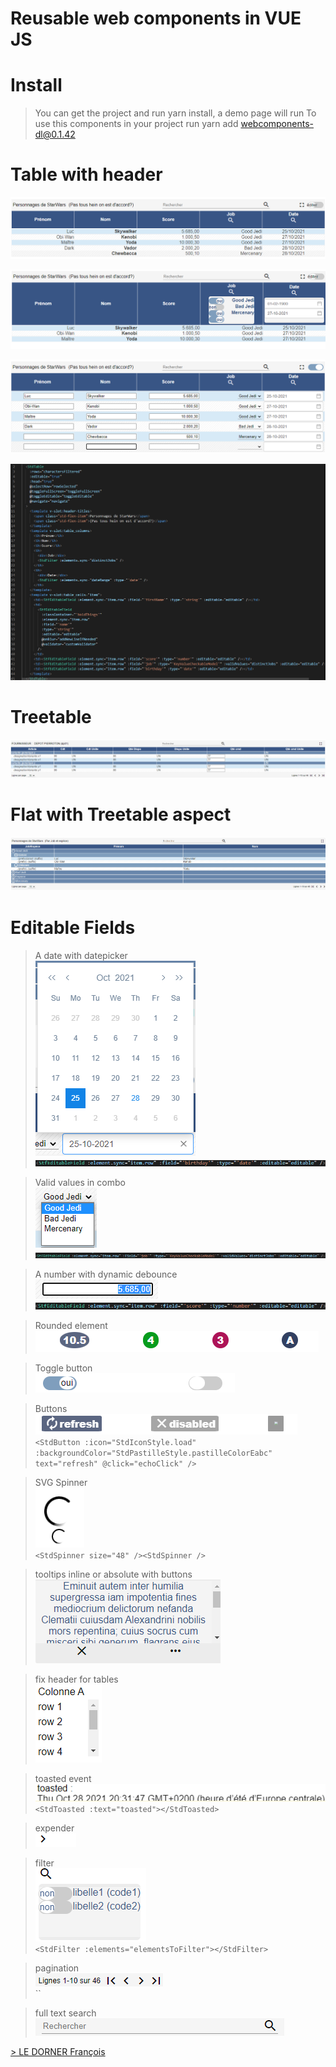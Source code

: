 # Reusable web components in VUE JS 

# Install
> You can get the project and run yarn install, a demo page will run
> To use this components in your project run yarn add webcomponents-dl@0.1.42

# Table with header 
 ![](./doc/table-lecture.png?raw=true)


 ![](./doc/table-filtres.png?raw=true)

 ![](./doc/table-edition.png?raw=true)
 

 ![](./doc/table-with-editable-filters.png?raw=true)

# Treetable 
![](./doc/flatTreeTable.png?raw=true)


# Flat with Treetable aspect
![](./doc/treetable.png?raw=true)


# Editable Fields
> A date with datepicker
 <br>![](./doc/table-edition-date.png?raw=true)
 <br>![](./doc/champ-editable-date-code.png?raw=true)


> Valid values in combo
 <br>![](./doc/champ-editable-combo.png?raw=true)
 <br>![](./doc/champ-editable-combo-code.png?raw=true)


> A number with dynamic debounce
 <br>![](./doc/chap-editable-number.png?raw=true)
 <br>![](./doc/champ-editable-number-code.png?raw=true)

> Rounded element
 <br>![](./doc/pastille.png?raw=true)

> Toggle button
 <br>![](./doc/togglebutton.png?raw=true)


> Buttons
 <br>![](./doc/buttons.png?raw=true) 
 <br> `<StdButton :icon="StdIconStyle.load" :backgroundColor="StdPastilleStyle.pastilleColorEabc" text="refresh" @click="echoClick" />` 

> SVG Spinner
 <br>![](./doc/spinner.png?raw=true)
 <br>`<StdSpinner size="48" /><StdSpinner />`

> tooltips inline or absolute with buttons
 <br>![](./doc/tooltips.png?raw=true)

> fix header for tables
 <br>![](./doc/fixetable.png?raw=true)

> toasted event
 <br>![](./doc/toastedevent.png?raw=true)
 <br>`<StdToasted :text="toasted"></StdToasted>`

> expender 
  <br>![](./doc/expender.png?raw=true)

> filter 
  <br>![](./doc/filter.png?raw=true)
  <br>`<StdFilter :elements="elementsToFilter"></StdFilter>`

> pagination
 <br>![](./doc/pagination.png?raw=true)
 <br>``

> full text search 
 <br>![](./doc/fulltextSearch.png?raw=true)

 [> LE DORNER François](https://www.francoisledorner.fr)